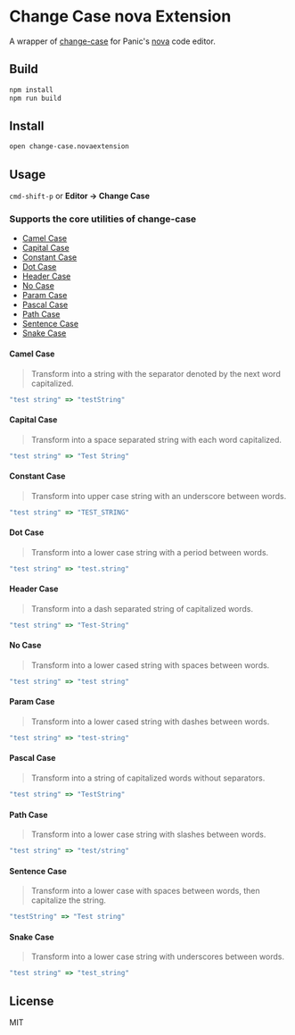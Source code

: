 # Change Case nova Extension

A wrapper of [change-case](https://github.com/blakeembrey/change-case) for Panic's [nova](https://nova.app) code editor.

## Build

```bash
npm install
npm run build
```

## Install

```bash
open change-case.novaextension
```

## Usage

`cmd-shift-p` or **Editor -> Change Case**

### Supports the core utilities of change-case

- [Camel Case](#camel-case)
- [Capital Case](#capital-case)
- [Constant Case](#constant-case)
- [Dot Case](#dot-case)
- [Header Case](#header-case)
- [No Case](#no-case)
- [Param Case](#param-case)
- [Pascal Case](#pascal-case)
- [Path Case](#path-case)
- [Sentence Case](#sentence-case)
- [Snake Case](#snake-case)

#### Camel Case

> Transform into a string with the separator denoted by the next word capitalized.

```js
"test string" => "testString"
```

#### Capital Case

> Transform into a space separated string with each word capitalized.

```js
"test string" => "Test String"
```

#### Constant Case

> Transform into upper case string with an underscore between words.

```js
"test string" => "TEST_STRING"
```

#### Dot Case

> Transform into a lower case string with a period between words.

```js
"test string" => "test.string"
```

#### Header Case

> Transform into a dash separated string of capitalized words.

```js
"test string" => "Test-String"
```

#### No Case

> Transform into a lower cased string with spaces between words.

```js
"test string" => "test string"
```

#### Param Case

> Transform into a lower cased string with dashes between words.

```js
"test string" => "test-string"
```

#### Pascal Case

> Transform into a string of capitalized words without separators.

```js
"test string" => "TestString"
```

#### Path Case

> Transform into a lower case string with slashes between words.

```js
"test string" => "test/string"
```

#### Sentence Case

> Transform into a lower case with spaces between words, then capitalize the string.

```js
"testString" => "Test string"
```

#### Snake Case

> Transform into a lower case string with underscores between words.

```js
"test string" => "test_string"
```

## License

MIT

